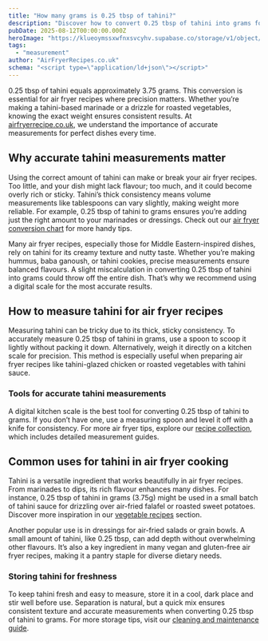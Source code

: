 ```yaml
---
title: "How many grams is 0.25 tbsp of tahini?"
description: "Discover how to convert 0.25 tbsp of tahini into grams for precise air fryer recipes. Get accurate measurements in seconds!"
pubDate: 2025-08-12T00:00:00.000Z
heroImage: "https://klueoymssxwfnxsvcyhv.supabase.co/storage/v1/object/public/md/how-many-grams-is-0-25-tbsp-of-tahini-01122967.webp"
tags:
  - "measurement"
author: "AirFryerRecipes.co.uk"
schema: "<script type=\"application/ld+json\"></script>"
---
```


<p>0.25 tbsp of tahini equals approximately 3.75 grams. This conversion is essential for air fryer recipes where precision matters. Whether you’re making a tahini-based marinade or a drizzle for roasted vegetables, knowing the exact weight ensures consistent results. At <a href=https://www.airfryerrecipe.co.uk>airfryerrecipe.co.uk</a>, we understand the importance of accurate measurements for perfect dishes every time.</p>

<h2>Why accurate tahini measurements matter</h2>
<p>Using the correct amount of tahini can make or break your air fryer recipes. Too little, and your dish might lack flavour; too much, and it could become overly rich or sticky. Tahini’s thick consistency means volume measurements like tablespoons can vary slightly, making weight more reliable. For example, 0.25 tbsp of tahini to grams ensures you’re adding just the right amount to your marinades or dressings. Check out our <a href=https://www.airfryerrecipe.co.uk/air-fryer-conversion-chart>air fryer conversion chart</a> for more handy tips.</p>

<p>Many air fryer recipes, especially those for Middle Eastern-inspired dishes, rely on tahini for its creamy texture and nutty taste. Whether you’re making hummus, baba ganoush, or tahini cookies, precise measurements ensure balanced flavours. A slight miscalculation in converting 0.25 tbsp of tahini into grams could throw off the entire dish. That’s why we recommend using a digital scale for the most accurate results.</p>

<h2>How to measure tahini for air fryer recipes</h2>
<p>Measuring tahini can be tricky due to its thick, sticky consistency. To accurately measure 0.25 tbsp of tahini in grams, use a spoon to scoop it lightly without packing it down. Alternatively, weigh it directly on a kitchen scale for precision. This method is especially useful when preparing air fryer recipes like tahini-glazed chicken or roasted vegetables with tahini sauce.</p>

<h3>Tools for accurate tahini measurements</h3>
<p>A digital kitchen scale is the best tool for converting 0.25 tbsp of tahini to grams. If you don’t have one, use a measuring spoon and level it off with a knife for consistency. For more air fryer tips, explore our <a href=https://www.airfryerrecipe.co.uk/recipes>recipe collection</a>, which includes detailed measurement guides.</p>

<h2>Common uses for tahini in air fryer cooking</h2>
<p>Tahini is a versatile ingredient that works beautifully in air fryer recipes. From marinades to dips, its rich flavour enhances many dishes. For instance, 0.25 tbsp of tahini in grams (3.75g) might be used in a small batch of tahini sauce for drizzling over air-fried falafel or roasted sweet potatoes. Discover more inspiration in our <a href=https://www.airfryerrecipe.co.uk/recipe-category/vegetables>vegetable recipes</a> section.</p>

<p>Another popular use is in dressings for air-fried salads or grain bowls. A small amount of tahini, like 0.25 tbsp, can add depth without overwhelming other flavours. It’s also a key ingredient in many vegan and gluten-free air fryer recipes, making it a pantry staple for diverse dietary needs.</p>

<h3>Storing tahini for freshness</h3>
<p>To keep tahini fresh and easy to measure, store it in a cool, dark place and stir well before use. Separation is natural, but a quick mix ensures consistent texture and accurate measurements when converting 0.25 tbsp of tahini to grams. For more storage tips, visit our <a href=https://www.airfryerrecipe.co.uk/air-fryer-cleaner>cleaning and maintenance guide</a>.</p>